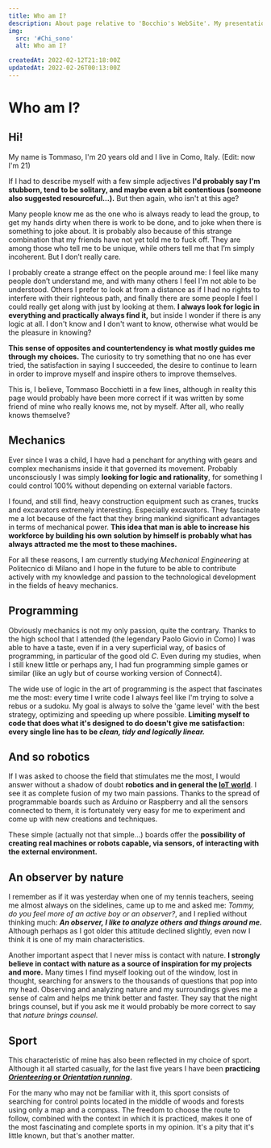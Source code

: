 ```yaml
---
title: Who am I?
description: About page relative to 'Bocchio's WebSite'. My presentation, interests, hobbies and everything that could help you understand who I am and get to know me even better.
img:
  src: '#Chi_sono'
  alt: Who am I?

createdAt: 2022-02-12T21:18:00Z
updatedAt: 2022-02-26T00:13:00Z
---
```


# Who am I?

<CMedia :s="img.src" :a="img.src"></CMedia>

## Hi!

My name is Tommaso, I'm 20 years old and I live in Como, Italy. (Edit: now I'm 21)

If I had to describe myself with a few simple adjectives **I'd probably say I'm stubborn, tend to be solitary, and maybe even a bit contentious (someone also suggested resourceful...).** But then again, who isn't at this age?

Many people know me as the one who is always ready to lead the group, to get my hands dirty when there is work to be done, and to joke when there is something to joke about. It is probably also because of this strange combination that my friends have not yet told me to fuck off. They are among those who tell me to be unique, while others tell me that I’m simply incoherent. But I don’t really care.

<CMedia s="/v1635370023/Chi%20sono/Al_mare.jpg" c="It’s always fun at the beach..."></CMedia>

I probably create a strange effect on the people around me: I feel like many people don’t understand me, and with many others I feel I'm not able to be understood. Others I prefer to look at from a distance as if I had no rights to interfere with their righteous path, and finally there are some people I feel I could really get along with just by looking at them. **I always look for logic in everything and practically always find it,** but inside I wonder if there is any logic at all. I don't know and I don't want to know, otherwise what would be the pleasure in knowing?

**This sense of opposites and countertendency is what mostly guides me through my choices.** The curiosity to try something that no one has ever tried, the satisfaction in saying I succeeded, the desire to continue to learn in order to improve myself and inspire others to improve themselves.

This is, I believe, Tommaso Bocchietti in a few lines, although in reality this page would probably have been more correct if it was written by some friend of mine who really knows me, not by myself. After all, who really knows themselve?

## Mechanics

Ever since I was a child, I have had a penchant for anything with gears and complex mechanisms inside it that governed its movement. Probably unconsciously I was simply **looking for logic and rationality**, for something I could control 100% without depending on external variable factors.

I found, and still find, heavy construction equipment such as cranes, trucks and excavators extremely interesting. Especially excavators. They fascinate me a lot because of the fact that they bring mankind significant advantages in terms of mechanical power. **This idea that man is able to increase his workforce by building his own solution by himself is probably what has always attracted me the most to these machines.**

<CMedia s="/v1635371803/Chi%20sono/Escavatore.png" c="Did I mention that I love excavators?"></CMedia>

For all these reasons, I am currently studying _Mechanical Engineering_ at Politecnico di Milano and I hope in the future to be able to contribute actively with my knowledge and passion to the technological development in the fields of heavy mechanics.

## Programming

Obviously mechanics is not my only passion, quite the contrary. Thanks to the high school that I attended (the legendary Paolo Giovio in Como) I was able to have a taste, even if in a very superficial way, of basics of programming, in particular of the good old _C_. Even during my studies, when I still knew little or perhaps any, I had fun programming simple games or similar (like an ugly but of course working version of Connect4).

The wide use of logic in the art of programming is the aspect that fascinates me the most: every time I write code I always feel like I'm trying to solve a rebus or a sudoku. My goal is always to solve the 'game level' with the best strategy, optimizing and speeding up where possible. **Limiting myself to code that does what it's designed to do doesn't give me satisfaction: every single line has to be _clean, tidy and logically linear._**

## And so robotics

If I was asked to choose the field that stimulates me the most, I would answer without a shadow of doubt **robotics and in general the [IoT world](https://en.wikipedia.org/wiki/Internet_of_things)**. I see it as complete fusion of my two main passions. Thanks to the spread of programmable boards such as Arduino or Raspberry and all the sensors connected to them, it is fortunately very easy for me to experiment and come up with new creations and techniques.

<CMedia s="/v1636152121/Chi%20sono/Raspberry_Arduino.jpg" c="The Raspberry and Arduino boards"></CMedia>

These simple (actually not that simple...) boards offer the **possibility of creating real machines or robots capable, via sensors, of interacting with the external environment.**

## An observer by nature

I remember as if it was yesterday when one of my tennis teachers, seeing me almost always on the sidelines, came up to me and asked me: _Tommy, do you feel more of an active boy or an observer?_, and I replied without thinking much: **_An observer, I like to analyze others and things around me._** Although perhaps as I got older this attitude declined slightly, even now I think it is one of my main characteristics.

Another important aspect that I never miss is contact with nature. **I strongly believe in contact with nature as a source of inspiration for my projects and more.** Many times I find myself looking out of the window, lost in thought, searching for answers to the thousands of questions that pop into my head. Observing and analyzing nature and my surroundings gives me a sense of calm and helps me think better and faster. They say that the night brings counsel, but if you ask me it would probably be more correct to say that _nature brings counsel._

## Sport

This characteristic of mine has also been reflected in my choice of sport. Although it all started casually, for the last five years I have been **practicing [_Orienteering_ or _Orientation running_](https://www.fisolombardia.it/wp/che-cose-lorienteering/).**

<CMedia s="/v1632886357/Chi%20sono/Orienteering.jpg" c="Me during a race"></CMedia>

For the many who may not be familiar with it, this sport consists of searching for control points located in the middle of woods and forests using only a map and a compass. The freedom to choose the route to follow, combined with the context in which it is practiced, makes it one of the most fascinating and complete sports in my opinion. It's a pity that it's little known, but that's another matter.

